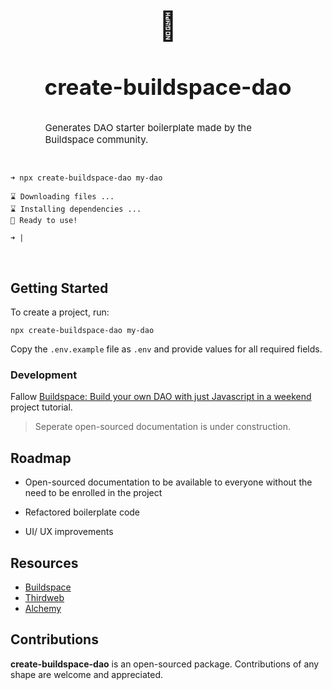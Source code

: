 <div style="text-align: center; font-size:30px">
<h2>🦄 </h2>
<h3>create-buildspace-dao</h3>
<p style="font-size:15px; text-align: left; padding: 0 3.7em 2em 3.7em">Generates DAO starter boilerplate made by the Buildspace community.</p>
</div>

<!-- <img src="assets/showcase.png" style="margin: 0 auto; display: block"/> -->
```
➜ npx create-buildspace-dao my-dao

⌛ Downloading files ...
⌛ Installing dependencies ...
🌈 Ready to use!

➜ |
```
<br>



## Getting Started

To create a project, run:

```
npx create-buildspace-dao my-dao
```

Copy the `.env.example` file as `.env` and provide values for all required fields.


### Development

Fallow [Buildspace: Build your own DAO with just Javascript in a weekend](https://app.buildspace.so/projects/COb520aae3-7925-42f4-a5e7-eaf718933766) project tutorial.

> Seperate open-sourced documentation is under construction.

## Roadmap

- Open-sourced documentation to be available to everyone without the need to be enrolled in the project

- Refactored boilerplate code

- UI/ UX improvements

## Resources
- [Buildspace](https://app.buildspace.so/projects/COb520aae3-7925-42f4-a5e7-eaf718933766)
- [Thirdweb](https://thirdweb.com/)
- [Alchemy](https://www.alchemy.com/)


## Contributions

****create-buildspace-dao**** is an open-sourced package. Contributions of any shape
are welcome and appreciated.

